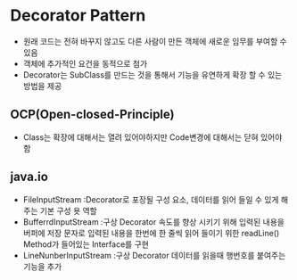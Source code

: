 Decorator Pattern
=====
+ 원래 코드는 전혀 바꾸지 않고도 다른 사람이 만든 객체에 새로운 임무를 부여할 수 있음
+ 객체에 추가적인 요건을 동적으로 첨가
+ Decorator는 SubClass를 만드는 것을 통해서 기능을 유연하게 확장 할 수 있는 방법을 제공


OCP(Open-closed-Principle)
------
+ Class는 확장에 대해서는 열려 있어야하지만 Code변경에 대해서는 닫혀 있어야 함


java.io
-----
+ FileInputStream
  :Decorator로 포장될 구성 요소, 데이터를 읽어 들일 수 있게 해주는 기본 구성 욧 역할
+ BufferrdInputStream
  :구상 Decorator 
   속도를 향상 시키기 위해 입력된 내용을 버퍼에 저장
   문자로 입력된 내용을 한번에 한 줄씩 읽어 들이기 위한 readLine() Method가 들어있는 Interface를 구현
+ LineNunberInputStream
  :구상 Decorator 데이터를 읽을때 행번호를 붙여주는 기능을 추가
